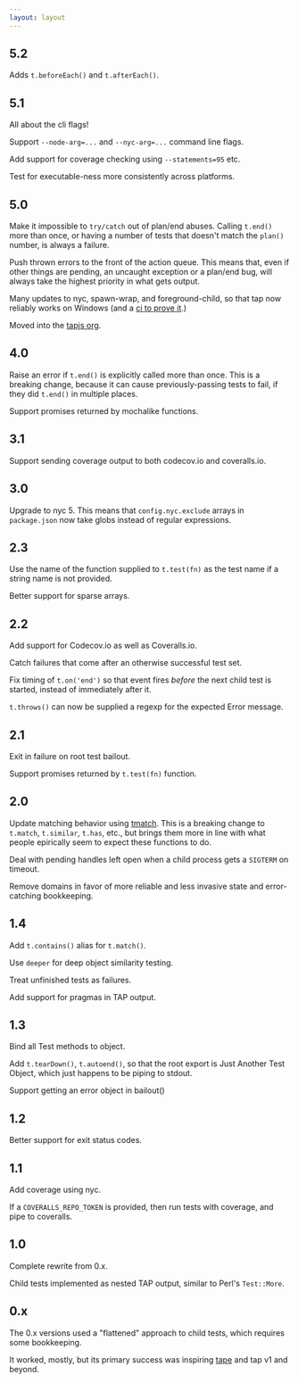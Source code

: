 ```yaml
---
layout: layout
---
```


## 5.2

Adds `t.beforeEach()` and `t.afterEach()`.

## 5.1

All about the cli flags!

Support `--node-arg=...` and `--nyc-arg=...` command line flags.

Add support for coverage checking using `--statements=95` etc.

Test for executable-ness more consistently across platforms.

## 5.0

Make it impossible to `try/catch` out of plan/end abuses.  Calling
`t.end()` more than once, or having a number of tests that doesn't
match the `plan()` number, is always a failure.

Push thrown errors to the front of the action queue.  This means that,
even if other things are pending, an uncaught exception or a plan/end
bug, will always take the highest priority in what gets output.

Many updates to nyc, spawn-wrap, and foreground-child, so that tap now
reliably works on Windows (and a [ci to prove
it](https://ci.appveyor.com/project/isaacs/node-tap).)

Moved into the [tapjs org](https://github.com/tapjs).

## 4.0

Raise an error if `t.end()` is explicitly called more than once.  This
is a breaking change, because it can cause previously-passing tests to
fail, if they did `t.end()` in multiple places.

Support promises returned by mochalike functions.

## 3.1

Support sending coverage output to both codecov.io and coveralls.io.

## 3.0

Upgrade to nyc 5.  This means that `config.nyc.exclude` arrays in
`package.json` now take globs instead of regular expressions.

## 2.3

Use the name of the function supplied to `t.test(fn)` as the test name
if a string name is not provided.

Better support for sparse arrays.

## 2.2

Add support for Codecov.io as well as Coveralls.io.

Catch failures that come after an otherwise successful test set.

Fix timing of `t.on('end')` so that event fires *before* the next
child test is started, instead of immediately after it.

`t.throws()` can now be supplied a regexp for the expected Error
message.

## 2.1

Exit in failure on root test bailout.

Support promises returned by `t.test(fn)` function.

## 2.0

Update matching behavior using [tmatch](http://npm.im/tmatch).  This
is a breaking change to `t.match`, `t.similar`, `t.has`, etc., but
brings them more in line with what people epirically seem to expect
these functions to do.

Deal with pending handles left open when a child process gets a
`SIGTERM` on timeout.

Remove domains in favor of more reliable and less invasive state and
error-catching bookkeeping.

## 1.4

Add `t.contains()` alias for `t.match()`.

Use `deeper` for deep object similarity testing.

Treat unfinished tests as failures.

Add support for pragmas in TAP output.

## 1.3

Bind all Test methods to object.

Add `t.tearDown()`, `t.autoend()`, so that the root export is Just
Another Test Object, which just happens to be piping to stdout.

Support getting an error object in bailout()

## 1.2

Better support for exit status codes.

## 1.1

Add coverage using nyc.

If a `COVERALLS_REPO_TOKEN` is provided, then run tests with coverage,
and pipe to coveralls.

## 1.0

Complete rewrite from 0.x.

Child tests implemented as nested TAP output, similar to Perl's `Test::More`.

## 0.x

The 0.x versions used a "flattened" approach to child tests, which
requires some bookkeeping.

It worked, mostly, but its primary success was inspiring
[tape](http://npm.im/tape) and tap v1 and beyond.
